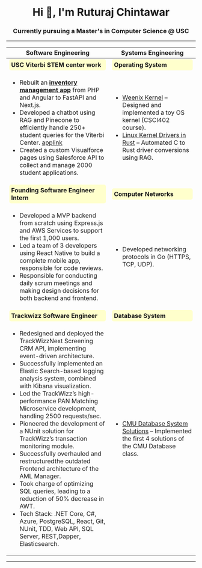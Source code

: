 <h1 align="center">Hi 👋, I'm Ruturaj Chintawar</h1>
<h3 align="center">Currently pursuing a Master's in Computer Science @ USC</h3>

---

| **Software Engineering**                                                                                         | **Systems Engineering**                                                                                                                                   |
|------------------------------------------------------------------------------------------------------------------|-----------------------------------------------------------------------------------------------------------------------------------------------------------|
| <div style="background-color: #ffffcc; padding: 5px; border-radius: 5px;"><b> USC Viterbi STEM center work</b></div> |<div style="background-color: #ffffcc; padding: 5px; border-radius: 5px;"><b>Operating System</b></div>                                                                                                                                 |
| <ul> <li>Rebuilt an [**inventory management app**](https://vk12cosmic.org/#/login) from PHP and Angular to FastAPI and Next.js.</li> <li>Developed a chatbot using RAG and Pinecone to efficiently handle 250+ student queries for the Viterbi Center. [applink](https://grassrootsassistant.vk12cosmic.org/login)</li> <li> Created a custom Visualforce pages using Salesforce API to collect and manage 2000 student applications.</li> </ul>| <ul> <li>[Weenix Kernel](https://bitbucket.org/ruturajrepo/weenix-os/src/main/) – Designed and implemented a toy OS kernel (CSCI402 course).</li> <li> [Linux Kernel Drivers in Rust](https://github.com/ruturajch/device-drivers-rust) – Automated C to Rust driver conversions using RAG.</li><ul>                                    |
| <div style="background-color: #ffffcc; padding: 5px; border-radius: 5px;"><b>Founding Software Engineer Intern</b></div>     |<div style="background-color: #ffffcc; padding: 5px; border-radius: 5px;"><b>Computer Networks</b></div>|
| <ul><li>Developed a MVP backend from scratch using Express.js and AWS Services to support the first 1,000 users.</li><li>Led a team of 3 developers using React Native to build a complete mobile app, responsible for code reviews.</li><li>Responsible for conducting daily scrum meetings and making design decisions for both backend and frontend.</li></ul>                                                                                                                 |<ul><li>Developed networking protocols in Go (HTTPS, TCP, UDP).</li></ul>    
|<div style="background-color: #ffffcc; padding: 5px; border-radius: 5px;"><b>Trackwizz Software Engineer</b></div>|<div style="background-color: #ffffcc; padding: 5px; border-radius: 5px;"><b>Database System</b></div>
|<ul><li>Redesigned and deployed the TrackWizzNext Screening CRM API, implementing event-driven architecture.</li> <li>Successfully implemented an Elastic Search-based logging analysis system, combined with Kibana visualization.</li><li>Led the TrackWizz’s high-performance PAN Matching Microservice development, handling 2500 requests/sec.</li><li>Pioneered the development of a NUnit solution for TrackWizz’s transaction monitoring module.</li><li>Successfully overhauled and restructuredthe outdated Frontend architecture of the AML Manager.</li><li>Took charge of optimizing SQL queries, leading to a reduction of 50% decrease in AWT.</li><li>Tech Stack: .NET Core, C#, Azure, PostgreSQL, React, Git, NUnit, TDD, Web API, SQL Server, REST,Dapper, Elasticsearch.</li></ul>|<ul><li>[CMU Database System Solutions](https://github.com/ruturajch/CMU-DB-course-solution.git) – Implemented the first 4 solutions of the CMU Database class.</li></ul>|

---


